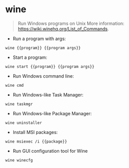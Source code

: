 # wine

> Run Windows programs on Unix
> More information: <https://wiki.winehq.org/List_of_Commands>.

- Run a program with args:

`wine {{program}} {{program args}}`

- Start a program:

`wine start {{program}} {{program args}}`

- Run Windows command line:

`wine cmd`

- Run Windows-like Task Manager:

`wine taskmgr`

- Run Windows-like Package Manager:

`wine uninstaller`

- Install MSI packages:

`wine msiexec /i {{package}}`

- Run GUI configuration tool for Wine

`wine winecfg`
